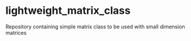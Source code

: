 # lightweight_matrix_class

Repository containing simple matrix class to be used with small dimension matrices
